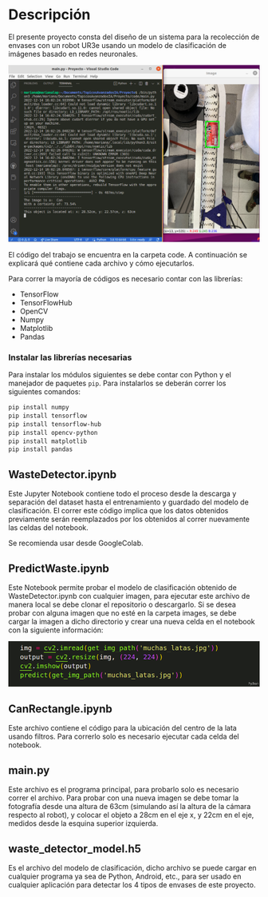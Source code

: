 # Descripción
El presente proyecto consta del diseño de un sistema para la recolección de envases con un robot UR3e usando un modelo de clasificación de imágenes basado en redes neuronales.

![Imagen de demostración](assets/results.png)

El código del trabajo se encuentra en la carpeta code. A continuación se explicará qué contiene cada archivo y cómo ejecutarlos.

Para correr la mayoría de códigos es necesario contar con las librerías:
* TensorFlow
* TensorFlowHub
* OpenCV
* Numpy
* Matplotlib
* Pandas

### Instalar las librerías necesarias
Para instalar los módulos siguientes se debe contar con Python y el manejador de paquetes `pip`. Para instalarlos se deberán correr los siguientes comandos:
```bash
pip install numpy
pip install tensorflow
pip install tensorflow-hub
pip install opencv-python
pip install matplotlib
pip install pandas
```


## WasteDetector.ipynb
Este Jupyter Notebook contiene todo el proceso desde la descarga y separación del dataset hasta el entrenamiento y guardado del modelo de clasificación. 
El correr este código implica que los datos obtenidos previamente serán reemplazados por los obtenidos al correr nuevamente las celdas del notebook.

Se recomienda usar desde GoogleColab. 

## PredictWaste.ipynb
Este Notebook permite probar el modelo de clasificación obtenido de WasteDetector.ipynb con cualquier imagen, para ejecutar este archivo de manera local se debe clonar el repositorio o descargarlo. Si se desea probar con alguna imagen que no esté en la carpeta images, se debe cargar la imagen a dicho directorio y crear una nueva celda en el notebook con la siguiente información:

![Imagen de demostración](assets/new_prediction.png)

## CanRectangle.ipynb
Este archivo contiene el código para la ubicación del centro de la lata usando filtros. Para correrlo solo es necesario ejecutar cada celda del notebook.

## main.py
Este archivo es el programa principal, para probarlo solo es necesario correr el archivo. Para probar con una nueva imagen se debe tomar la fotografía desde una altura de 63cm (simulando así la altura de la cámara respecto al robot), y colocar el objeto a 28cm en el eje x, y 22cm en el eje, medidos desde la esquina superior izquierda. 

## waste_detector_model.h5
Es el archivo del modelo de clasificación, dicho archivo se puede cargar en cualquier programa ya sea de Python, Android, etc., para ser usado en cualquier aplicación para detectar los 4 tipos de envases de este proyecto.
